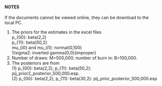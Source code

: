 #### NOTES
If the documents cannot be viewed online, they can be download to the local PC.  
1. The priors for the estimates in the excel files  
p_{00}: beta(2,2)  
p_{11}: beta(50,2)  
mu_{i0} and mu_{i1}: normal(0,100)  
1/sigma2: inverted gamma(0,0){improper}
2. Number of draws: M=500,000; number of burn in: B=100,000.  
3. The posteriors are from  
(1) p_{00}: beta(2,2), p_{11}: beta(50,2): pij_prior2_posterior_500,000.esp.    
(2) p_{00}: beta(2,2), p_{11}: beta(30,2): pij_prior_posterior_500,000.esp  
